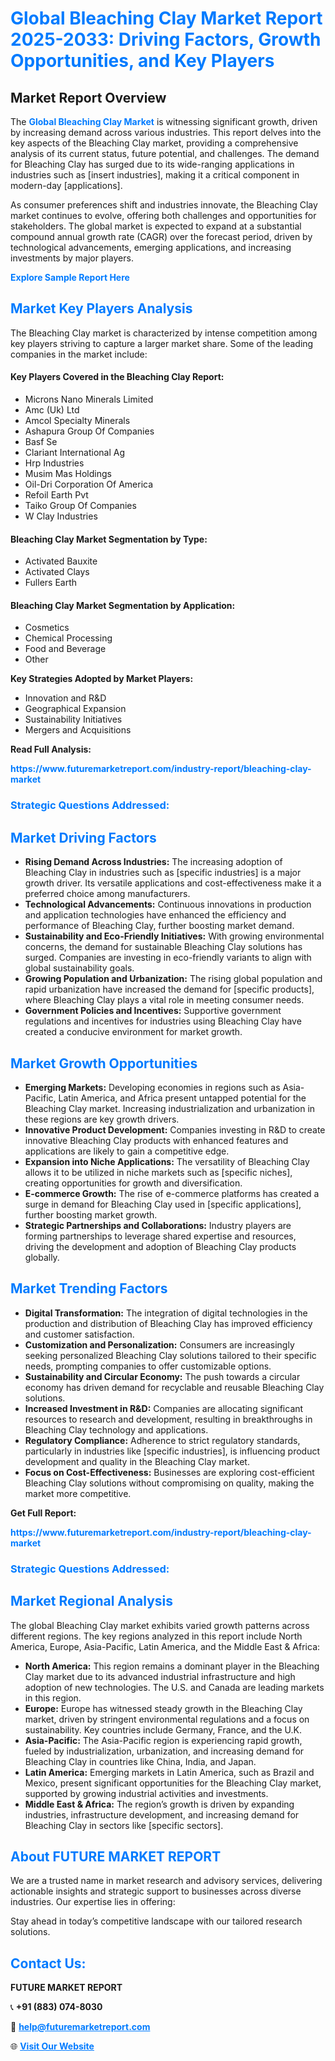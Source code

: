 <h1 style="color: #007BFF;">Global Bleaching Clay Market Report 2025-2033: Driving Factors, Growth Opportunities, and Key Players</h1>

<section id="overview">
<h2>Market Report Overview</h2>
<p>The <a href="https://www.futuremarketreport.com/industry-report/bleaching-clay-market" style="color: #007BFF; text-decoration: none;"><strong>Global Bleaching Clay Market</strong></a> is witnessing significant growth, driven by increasing demand across various industries. This report delves into the key aspects of the Bleaching Clay market, providing a comprehensive analysis of its current status, future potential, and challenges. The demand for Bleaching Clay has surged due to its wide-ranging applications in industries such as [insert industries], making it a critical component in modern-day [applications].</p>
<p>As consumer preferences shift and industries innovate, the Bleaching Clay market continues to evolve, offering both challenges and opportunities for stakeholders. The global market is expected to expand at a substantial compound annual growth rate (CAGR) over the forecast period, driven by technological advancements, emerging applications, and increasing investments by major players.</p>
</section>

<section id="overview">
<p><a href="https://www.futuremarketreport.com/request-sample/reportId=29979" style="color: #007BFF; text-decoration: none;"><strong>Explore Sample Report Here</strong></a></p>
</section>

<section id="key-players">
<h2 style="color: #007BFF;">Market Key Players Analysis</h2>
<p>The Bleaching Clay market is characterized by intense competition among key players striving to capture a larger market share. Some of the leading companies in the market include:</p>
<h4>Key Players Covered in the Bleaching Clay Report:</h4>
<ul><li>Microns Nano Minerals Limited</li><li>Amc (Uk) Ltd</li><li>Amcol Specialty Minerals</li><li>Ashapura Group Of Companies</li><li>Basf Se</li><li>Clariant International Ag</li><li>Hrp Industries</li><li>Musim Mas Holdings</li><li>Oil-Dri Corporation Of America</li><li>Refoil Earth Pvt</li><li>Taiko Group Of Companies</li><li>W Clay Industries</li></ul>
<h4>Bleaching Clay Market Segmentation by Type:</h4>
<ul><li>Activated Bauxite</li><li>Activated Clays</li><li>Fullers Earth</li></ul>

<h4>Bleaching Clay Market Segmentation by Application:</h4>
<ul><li>Cosmetics</li><li>Chemical Processing</li><li>Food and Beverage</li><li>Other</li></ul>
<p><strong>Key Strategies Adopted by Market Players:</strong></p>
<ul>
<li>Innovation and R&D</li>
<li>Geographical Expansion</li>
<li>Sustainability Initiatives</li>
<li>Mergers and Acquisitions</li>
</ul>
</section>

<section>
<p><strong>Read Full Analysis: </strong></p><a href="https://www.futuremarketreport.com/industry-report/bleaching-clay-market" style="color: #007BFF; text-decoration: none;"><strong>https://www.futuremarketreport.com/industry-report/bleaching-clay-market</strong></a>
<h3 style="color: #007BFF;">Strategic Questions Addressed:</h3>
</section>

<section id="driving-factors">
<h2 style="color: #007BFF;">Market Driving Factors</h2>
<ul>
<li><strong>Rising Demand Across Industries:</strong> The increasing adoption of Bleaching Clay in industries such as [specific industries] is a major growth driver. Its versatile applications and cost-effectiveness make it a preferred choice among manufacturers.</li>
<li><strong>Technological Advancements:</strong> Continuous innovations in production and application technologies have enhanced the efficiency and performance of Bleaching Clay, further boosting market demand.</li>
<li><strong>Sustainability and Eco-Friendly Initiatives:</strong> With growing environmental concerns, the demand for sustainable Bleaching Clay solutions has surged. Companies are investing in eco-friendly variants to align with global sustainability goals.</li>
<li><strong>Growing Population and Urbanization:</strong> The rising global population and rapid urbanization have increased the demand for [specific products], where Bleaching Clay plays a vital role in meeting consumer needs.</li>
<li><strong>Government Policies and Incentives:</strong> Supportive government regulations and incentives for industries using Bleaching Clay have created a conducive environment for market growth.</li>
</ul>
</section>

<section id="growth-opportunities">
<h2 style="color: #007BFF;">Market Growth Opportunities</h2>
<ul>
<li><strong>Emerging Markets:</strong> Developing economies in regions such as Asia-Pacific, Latin America, and Africa present untapped potential for the Bleaching Clay market. Increasing industrialization and urbanization in these regions are key growth drivers.</li>
<li><strong>Innovative Product Development:</strong> Companies investing in R&D to create innovative Bleaching Clay products with enhanced features and applications are likely to gain a competitive edge.</li>
<li><strong>Expansion into Niche Applications:</strong> The versatility of Bleaching Clay allows it to be utilized in niche markets such as [specific niches], creating opportunities for growth and diversification.</li>
<li><strong>E-commerce Growth:</strong> The rise of e-commerce platforms has created a surge in demand for Bleaching Clay used in [specific applications], further boosting market growth.</li>
<li><strong>Strategic Partnerships and Collaborations:</strong> Industry players are forming partnerships to leverage shared expertise and resources, driving the development and adoption of Bleaching Clay products globally.</li>
</ul>
</section>

<section id="trending-factors">
<h2 style="color: #007BFF;">Market Trending Factors</h2>
<ul>
<li><strong>Digital Transformation:</strong> The integration of digital technologies in the production and distribution of Bleaching Clay has improved efficiency and customer satisfaction.</li>
<li><strong>Customization and Personalization:</strong> Consumers are increasingly seeking personalized Bleaching Clay solutions tailored to their specific needs, prompting companies to offer customizable options.</li>
<li><strong>Sustainability and Circular Economy:</strong> The push towards a circular economy has driven demand for recyclable and reusable Bleaching Clay solutions.</li>
<li><strong>Increased Investment in R&D:</strong> Companies are allocating significant resources to research and development, resulting in breakthroughs in Bleaching Clay technology and applications.</li>
<li><strong>Regulatory Compliance:</strong> Adherence to strict regulatory standards, particularly in industries like [specific industries], is influencing product development and quality in the Bleaching Clay market.</li>
<li><strong>Focus on Cost-Effectiveness:</strong> Businesses are exploring cost-efficient Bleaching Clay solutions without compromising on quality, making the market more competitive.</li>
</ul>
</section>

<section>
<p><strong>Get Full Report: </strong></p><a href="https://www.futuremarketreport.com/industry-report/bleaching-clay-market" style="color: #007BFF; text-decoration: none;"><strong>https://www.futuremarketreport.com/industry-report/bleaching-clay-market</strong></a>
<h3 style="color: #007BFF;">Strategic Questions Addressed:</h3>
</section>


<section id="regional-analysis">
<h2 style="color: #007BFF;">Market Regional Analysis</h2>
<p>The global Bleaching Clay market exhibits varied growth patterns across different regions. The key regions analyzed in this report include North America, Europe, Asia-Pacific, Latin America, and the Middle East & Africa:</p>
<ul>
<li><strong>North America:</strong> This region remains a dominant player in the Bleaching Clay market due to its advanced industrial infrastructure and high adoption of new technologies. The U.S. and Canada are leading markets in this region.</li>
<li><strong>Europe:</strong> Europe has witnessed steady growth in the Bleaching Clay market, driven by stringent environmental regulations and a focus on sustainability. Key countries include Germany, France, and the U.K.</li>
<li><strong>Asia-Pacific:</strong> The Asia-Pacific region is experiencing rapid growth, fueled by industrialization, urbanization, and increasing demand for Bleaching Clay in countries like China, India, and Japan.</li>
<li><strong>Latin America:</strong> Emerging markets in Latin America, such as Brazil and Mexico, present significant opportunities for the Bleaching Clay market, supported by growing industrial activities and investments.</li>
<li><strong>Middle East & Africa:</strong> The region’s growth is driven by expanding industries, infrastructure development, and increasing demand for Bleaching Clay in sectors like [specific sectors].</li>
</ul>
</section>

<footer>
<h2 style="color: #007BFF;">About FUTURE MARKET REPORT</h2>
<p>We are a trusted name in market research and advisory services, delivering actionable insights and strategic support to businesses across diverse industries. Our expertise lies in offering:</p>

<p>Stay ahead in today’s competitive landscape with our tailored research solutions.</p>

<h2 style="color: #007BFF;">Contact Us:</h2>
<p><strong>FUTURE MARKET REPORT</strong></p>
<p>📞 <strong>+91 (883) 074-8030</strong></p>
<p>📧 <strong><a href="mailto:help@futuremarketreport.com" style="color: #007BFF;">help@futuremarketreport.com</a></strong></p>
<p>🌐 <strong><a href="https://www.futuremarketreport.com/" style="color: #007BFF;">Visit Our Website</a></strong></p>
</footer>
